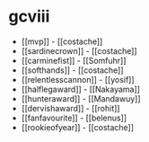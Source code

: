 # gcviii

* [[mvp]] - [[costache]]
* [[sardinecrown]] - [[costache]]
* [[carminefist]] - [[Somfuhr]]
* [[softhands]] - [[costache]]
* [[relentlesscannon]] - [[yosif]]
* [[halflegaward]] - [[Nakayama]]
* [[hunteraward]] - [[Mandawuy]]
* [[dervishaward]] - [[rohit]]
* [[fanfavourite]] - [[belenus]]
* [[rookieofyear]] - [[costache]]
